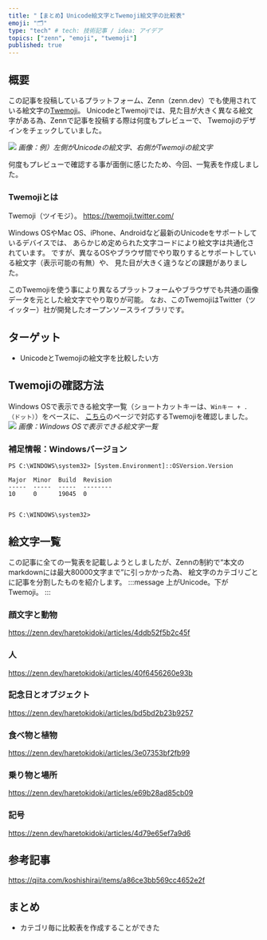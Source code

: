 ```yaml
---
title: "【まとめ】Unicode絵文字とTwemoji絵文字の比較表"
emoji: "🗂"
type: "tech" # tech: 技術記事 / idea: アイデア
topics: ["zenn", "emoji", "twemoji"]
published: true
---
```

## 概要
この記事を投稿しているプラットフォーム、Zenn（zenn.dev）でも使用されている絵文字の[Twemoji](https://twemoji.twitter.com/)。
UnicodeとTwemojiでは、見た目が大きく異なる絵文字がある為、Zennで記事を投稿する際は何度もプレビューで、
Twemojiのデザインをチェックしていました。

![](https://storage.googleapis.com/zenn-user-upload/aa1fa62682a7-20230516.png)
*画像：例）左側がUnicodeの絵文字、右側がTwemojiの絵文字*

何度もプレビューで確認する事が面倒に感じたため、今回、一覧表を作成しました。

### Twemojiとは
Twemoji（ツイモジ）。
https://twemoji.twitter.com/

Windows OSやMac OS、iPhone、Androidなど最新のUnicodeをサポートしているデバイスでは、
あらかじめ定められた文字コードにより絵文字は共通化されています。
ですが、異なるOSやブラウザ間でやり取りするとサポートしている絵文字（表示可能の有無）や、
見た目が大きく違うなどの課題がありました。

このTwemojiを使う事により異なるプラットフォームやブラウザでも共通の画像データを元とした絵文字でやり取りが可能。
なお、このTwemojiはTwitter（ツイッター）社が開発したオープンソースライブラリです。

## ターゲット
- UnicodeとTwemojiの絵文字を比較したい方

## Twemojiの確認方法
Windows OSで表示できる絵文字一覧（ショートカットキーは、`Winキー + .（ドット）`）をベースに、
[こちら](https://lets-emoji.com/)のページで対応するTwemojiを確認しました。
![](https://storage.googleapis.com/zenn-user-upload/ffe5b01d01dd-20230511.png)
*画像：Windows OSで表示できる絵文字一覧*

### 補足情報：Windowsバージョン
```powershell:Windows 10 Pro
PS C:\WINDOWS\system32> [System.Environment]::OSVersion.Version

Major  Minor  Build  Revision
-----  -----  -----  --------
10     0      19045  0


PS C:\WINDOWS\system32>
```

## 絵文字一覧
この記事に全ての一覧表を記載しようとしましたが、Zennの制約で“本文のmarkdownには最大80000文字まで”に引っかかった為、
絵文字のカテゴリごとに記事を分割したものを紹介します。
:::message
上がUnicode。下がTwemoji。
:::
### 顔文字と動物
https://zenn.dev/haretokidoki/articles/4ddb52f5b2c45f

### 人
https://zenn.dev/haretokidoki/articles/40f6456260e93b

### 記念日とオブジェクト
https://zenn.dev/haretokidoki/articles/bd5bd2b23b9257

### 食べ物と植物
https://zenn.dev/haretokidoki/articles/3e07353bf2fb99

### 乗り物と場所
https://zenn.dev/haretokidoki/articles/e69b28ad85cb09

### 記号
https://zenn.dev/haretokidoki/articles/4d79e65ef7a9d6

## 参考記事
https://qiita.com/koshishirai/items/a86ce3bb569cc4652e2f

## まとめ
- カテゴリ毎に比較表を作成することができた
